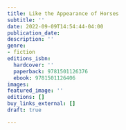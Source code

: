 ```yaml
---
title: Like the Appearance of Horses
subtitle: ''
date: 2022-09-09T14:54:44-04:00
publication_date: 
description: ''
genre:
- fiction
editions_isbn:
  hardcover: ''
  paperback: 9781501126376
  ebook: 9781501126406
images: 
featured_image: ''
editions: []
buy_links_external: []
draft: true

---
```

